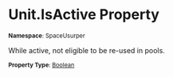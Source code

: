 # Unit.IsActive Property

<small>**Namespace**: SpaceUsurper</small>

While active, not eligible to be re-used in pools.

<small>**Property Type**: [Boolean](https://docs.microsoft.com/en-us/dotnet/api/system.boolean?view=netframework-4.5)</small>


